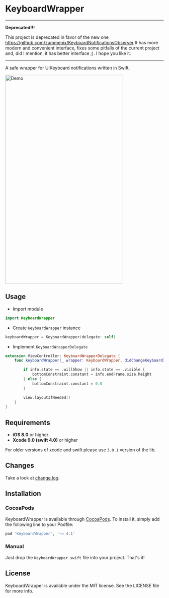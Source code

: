 # KeyboardWrapper

---
**Deprecated!!!**

This project is deprecated in favor of the new one https://github.com/zummenix/KeyboardNotificationsObserver
It has more modern and convenient interface, fixes some pitfalls of the current project and, did I
mention, it has better interface ;). I hope you like it.

---

A safe wrapper for UIKeyboard notifications written in Swift.

<img src="https://raw.github.com/zummenix/KeyboardWrapper/master/demo.gif" alt="Demo" width="372" height="662"/>

## Usage

- Import module
```Swift
import KeyboardWrapper
```

- Create `KeyboardWrapper` instance
```Swift
keyboardWrapper = KeyboardWrapper(delegate: self)
```

- Implement `KeyboardWrapperDelegate`
```Swift
extension ViewController: KeyboardWrapperDelegate {
    func keyboardWrapper(_ wrapper: KeyboardWrapper, didChangeKeyboardInfo info: KeyboardInfo) {

        if info.state == .willShow || info.state == .visible {
            bottomConstraint.constant = info.endFrame.size.height
        } else {
            bottomConstraint.constant = 0.0
        }

        view.layoutIfNeeded()
    }
}
```

## Requirements

- **iOS 8.0** or higher
- **Xcode 9.0 (swift 4.0)** or higher

For older versions of xcode and swift please use `3.0.1` version of the lib.

## Changes

Take a look at [change log](CHANGELOG.md).

## Installation

### CocoaPods

KeyboardWrapper is available through [CocoaPods](http://cocoapods.org). To install
it, simply add the following line to your Podfile:

```ruby
pod 'KeyboardWrapper', '~> 4.1'
```

### Manual

Just drop the `KeyboardWrapper.swift` file into your project. That's it!

## License

KeyboardWrapper is available under the MIT license. See the LICENSE file for more info.

